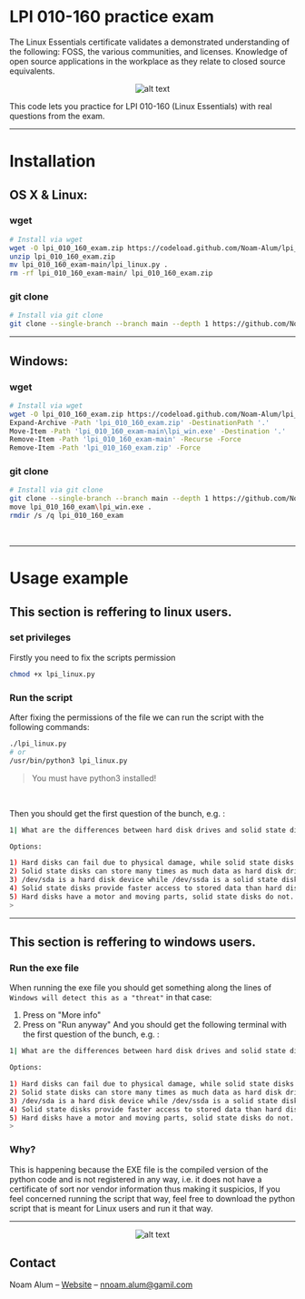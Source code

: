 # LPI 010-160 practice exam

The Linux Essentials certificate validates a demonstrated understanding of the following: FOSS, the various communities, and licenses. Knowledge of open source applications in the workplace as they relate to closed source equivalents.

<p align="center">
  <img src="https://www.lpi.org/wp-content/uploads/2023/04/Essentials-Linux_250_0.png" alt="alt text">
</p>

This code lets you practice for LPI 010-160 (Linux Essentials) with real questions from the exam.

<hr>

# Installation

## OS X & Linux:
### wget
```sh
# Install via wget
wget -O lpi_010_160_exam.zip https://codeload.github.com/Noam-Alum/lpi_010_160_exam/zip/refs/heads/main
unzip lpi_010_160_exam.zip
mv lpi_010_160_exam-main/lpi_linux.py .
rm -rf lpi_010_160_exam-main/ lpi_010_160_exam.zip
```
### git clone
```sh
# Install via git clone
git clone --single-branch --branch main --depth 1 https://github.com/Noam-Alum/lpi_010_160_exam.git && mv lpi_010_160_exam/lpi_linux.py . && rm -rf lpi_010_160_exam
```
<hr>

## Windows:
### wget
```sh
# Install via wget
wget -O lpi_010_160_exam.zip https://codeload.github.com/Noam-Alum/lpi_010_160_exam/zip/refs/heads/main
Expand-Archive -Path 'lpi_010_160_exam.zip' -DestinationPath '.'
Move-Item -Path 'lpi_010_160_exam-main\lpi_win.exe' -Destination '.'
Remove-Item -Path 'lpi_010_160_exam-main' -Recurse -Force
Remove-Item -Path 'lpi_010_160_exam.zip' -Force

```
### git clone
```sh
# Install via git clone
git clone --single-branch --branch main --depth 1 https://github.com/Noam-Alum/lpi_010_160_exam.git
move lpi_010_160_exam\lpi_win.exe .
rmdir /s /q lpi_010_160_exam

```

<br>
<hr>

# Usage example
## This section is reffering to linux users.
### set privileges
Firstly you need to fix the scripts permission
```sh
chmod +x lpi_linux.py
```

### Run the script
After fixing the permissions of the file we can run the script with the following commands:
```sh
./lpi_linux.py
# or
/usr/bin/python3 lpi_linux.py
```
> You must have python3 installed!

<br>

Then you should get the first question of the bunch, e.g. :
```sh
1| What are the differences between hard disk drives and solid state disks? (Choose two.)

Options:

1) Hard disks can fail due to physical damage, while solid state disks cannot fail.
2) Solid state disks can store many times as much data as hard disk drives.
3) /dev/sda is a hard disk device while /dev/ssda is a solid state disk.
4) Solid state disks provide faster access to stored data than hard disks.
5) Hard disks have a motor and moving parts, solid state disks do not.
>
```
<hr>

## This section is reffering to windows users.

### Run the exe file
When running the exe file you should get something along the lines of ```Windows will detect this as a "threat"``` in that case:
1. Press on "More info"
2. Press on "Run anyway"
And you should get the following terminal with the first question of the bunch, e.g. :
```sh
1| What are the differences between hard disk drives and solid state disks? (Choose two.)

Options:

1) Hard disks can fail due to physical damage, while solid state disks cannot fail.
2) Solid state disks can store many times as much data as hard disk drives.
3) /dev/sda is a hard disk device while /dev/ssda is a solid state disk.
4) Solid state disks provide faster access to stored data than hard disks.
5) Hard disks have a motor and moving parts, solid state disks do not.
>
```
### Why?
This is happening because the EXE file is the compiled version of the python code and is not registered in any way, i.e. it does not have a certificate of sort nor vendor information thus making it suspicios,
If you feel concerned running the script that way, feel free to download the python script that is meant for Linux users and run it that way.

<hr>
<p align="center">
  <img src="https://pakhotin.org/wp-content/uploads/2023/07/53113-106400-Linux-xl-1024x576.jpg" alt="alt text">
</p>

## Contact

Noam Alum – [Website](https://ncode.codes) – nnoam.alum@gamil.com
